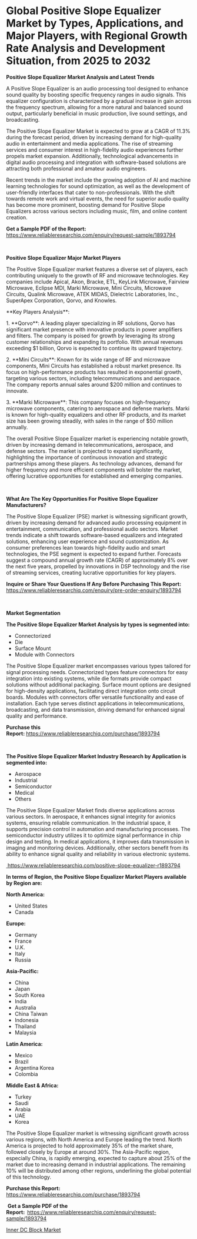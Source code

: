 <p><h1>Global Positive Slope Equalizer Market by Types, Applications, and Major Players, with Regional Growth Rate Analysis and Development Situation, from 2025 to 2032</h1></p><p><strong>Positive Slope Equalizer Market Analysis and Latest Trends</strong></p>
<p><p>A Positive Slope Equalizer is an audio processing tool designed to enhance sound quality by boosting specific frequency ranges in audio signals. This equalizer configuration is characterized by a gradual increase in gain across the frequency spectrum, allowing for a more natural and balanced sound output, particularly beneficial in music production, live sound settings, and broadcasting.</p><p>The Positive Slope Equalizer Market is expected to grow at a CAGR of 11.3% during the forecast period, driven by increasing demand for high-quality audio in entertainment and media applications. The rise of streaming services and consumer interest in high-fidelity audio experiences further propels market expansion. Additionally, technological advancements in digital audio processing and integration with software-based solutions are attracting both professional and amateur audio engineers.</p><p>Recent trends in the market include the growing adoption of AI and machine learning technologies for sound optimization, as well as the development of user-friendly interfaces that cater to non-professionals. With the shift towards remote work and virtual events, the need for superior audio quality has become more prominent, boosting demand for Positive Slope Equalizers across various sectors including music, film, and online content creation.</p></p>
<p><strong>Get a Sample PDF of the Report:&nbsp;</strong> <a href="https://www.reliableresearchiq.com/enquiry/request-sample/1893794?utm_campaign=1896&utm_medium=2&utm_source=Github&utm_content=ia&utm_term=13022025&utm_id=positive-slope-equalizer">https://www.reliableresearchiq.com/enquiry/request-sample/1893794</a></p>
<p>&nbsp;</p>
<p><strong>Positive Slope Equalizer Major Market Players</strong></p>
<p><p>The Positive Slope Equalizer market features a diverse set of players, each contributing uniquely to the growth of RF and microwave technologies. Key companies include Apical, Akon, Bracke, ETL, KeyLink Microwave, Fairview Microwave, Eclipse MDI, Marki Microwave, Mini Circuits, Microwave Circuits, Qualink Microwave, ATEK MIDAS, Dielectric Laboratories, Inc., SuperApex Corporation, Qorvo, and Knowles.</p><p>**Key Players Analysis**:</p><p>1. **Qorvo**: A leading player specializing in RF solutions, Qorvo has significant market presence with innovative products in power amplifiers and filters. The company is poised for growth by leveraging its strong customer relationships and expanding its portfolio. With annual revenues exceeding $1 billion, Qorvo is expected to continue its upward trajectory.</p><p>2. **Mini Circuits**: Known for its wide range of RF and microwave components, Mini Circuits has established a robust market presence. Its focus on high-performance products has resulted in exponential growth, targeting various sectors, including telecommunications and aerospace. The company reports annual sales around $200 million and continues to innovate.</p><p>3. **Marki Microwave**: This company focuses on high-frequency microwave components, catering to aerospace and defense markets. Marki is known for high-quality equalizers and other RF products, and its market size has been growing steadily, with sales in the range of $50 million annually.</p><p>The overall Positive Slope Equalizer market is experiencing notable growth, driven by increasing demand in telecommunications, aerospace, and defense sectors. The market is projected to expand significantly, highlighting the importance of continuous innovation and strategic partnerships among these players. As technology advances, demand for higher frequency and more efficient components will bolster the market, offering lucrative opportunities for established and emerging companies.</p></p>
<p>&nbsp;</p>
<p><strong>What Are The Key Opportunities For Positive Slope Equalizer Manufacturers?</strong></p>
<p><p>The Positive Slope Equalizer (PSE) market is witnessing significant growth, driven by increasing demand for advanced audio processing equipment in entertainment, communication, and professional audio sectors. Market trends indicate a shift towards software-based equalizers and integrated solutions, enhancing user experience and sound customization. As consumer preferences lean towards high-fidelity audio and smart technologies, the PSE segment is expected to expand further. Forecasts suggest a compound annual growth rate (CAGR) of approximately 8% over the next five years, propelled by innovations in DSP technology and the rise of streaming services, creating lucrative opportunities for key players.</p></p>
<p><strong>Inquire or Share Your Questions If Any Before Purchasing This Report:</strong> <a href="https://www.reliableresearchiq.com/enquiry/pre-order-enquiry/1893794?utm_campaign=1896&utm_medium=2&utm_source=Github&utm_content=ia&utm_term=13022025&utm_id=positive-slope-equalizer">https://www.reliableresearchiq.com/enquiry/pre-order-enquiry/1893794</a></p>
<p>&nbsp;</p>
<p><strong>Market Segmentation</strong></p>
<p><strong>The Positive Slope Equalizer Market Analysis by types is segmented into:</strong></p>
<p><ul><li>Connectorized</li><li>Die</li><li>Surface Mount</li><li>Module with Connectors</li></ul></p>
<p><p>The Positive Slope Equalizer market encompasses various types tailored for signal processing needs. Connectorized types feature connectors for easy integration into existing systems, while die formats provide compact solutions without additional packaging. Surface mount options are designed for high-density applications, facilitating direct integration onto circuit boards. Modules with connectors offer versatile functionality and ease of installation. Each type serves distinct applications in telecommunications, broadcasting, and data transmission, driving demand for enhanced signal quality and performance.</p></p>
<p><strong>Purchase this Report:&nbsp;</strong><a href="https://www.reliableresearchiq.com/purchase/1893794?utm_campaign=1896&utm_medium=2&utm_source=Github&utm_content=ia&utm_term=13022025&utm_id=positive-slope-equalizer">https://www.reliableresearchiq.com/purchase/1893794</a></p>
<p>&nbsp;</p>
<p><strong>The Positive Slope Equalizer Market Industry Research by Application is segmented into:</strong></p>
<p><ul><li>Aerospace</li><li>Industrial</li><li>Semiconductor</li><li>Medical</li><li>Others</li></ul></p>
<p><p>The Positive Slope Equalizer Market finds diverse applications across various sectors. In aerospace, it enhances signal integrity for avionics systems, ensuring reliable communication. In the industrial space, it supports precision control in automation and manufacturing processes. The semiconductor industry utilizes it to optimize signal performance in chip design and testing. In medical applications, it improves data transmission in imaging and monitoring devices. Additionally, other sectors benefit from its ability to enhance signal quality and reliability in various electronic systems.</p></p>
<p><a href="https://www.reliableresearchiq.com/positive-slope-equalizer-r1893794?utm_campaign=1896&utm_medium=2&utm_source=Github&utm_content=ia&utm_term=13022025&utm_id=positive-slope-equalizer">&nbsp;https://www.reliableresearchiq.com/positive-slope-equalizer-r1893794</a></p>
<p><strong>In terms of Region, the Positive Slope Equalizer Market Players available by Region are:</strong></p>
<p>
    <p> <strong> North America: </strong>
        <ul>
            <li>United States</li>
            <li>Canada</li>
        </ul>
        </p> 
    <p> <strong> Europe: </strong>
        <ul>
            <li>Germany</li>
            <li>France</li>
            <li>U.K.</li>
            <li>Italy</li>
            <li>Russia</li>
        </ul>
        </p> 
    <p> <strong> Asia-Pacific: </strong>
        <ul>
            <li>China</li>
            <li>Japan</li>
            <li>South Korea</li>
            <li>India</li>
            <li>Australia</li>
            <li>China Taiwan</li>
            <li>Indonesia</li>
            <li>Thailand</li>
            <li>Malaysia</li>
        </ul>
        </p> 
    <p> <strong> Latin America: </strong>
        <ul>
            <li>Mexico</li>
            <li>Brazil</li>
            <li>Argentina Korea</li>
            <li>Colombia</li>
        </ul>
        </p> 
    <p> <strong> Middle East & Africa: </strong>
        <ul>
            <li>Turkey</li>
            <li>Saudi</li>
            <li>Arabia</li>
            <li>UAE</li>
            <li>Korea</li>
        </ul>
    </p>
    </p>
<p><p>The Positive Slope Equalizer market is witnessing significant growth across various regions, with North America and Europe leading the trend. North America is projected to hold approximately 35% of the market share, followed closely by Europe at around 30%. The Asia-Pacific region, especially China, is rapidly emerging, expected to capture about 25% of the market due to increasing demand in industrial applications. The remaining 10% will be distributed among other regions, underlining the global potential of this technology.</p></p>
<p><strong>Purchase this Report: </strong><a href="https://www.reliableresearchiq.com/purchase/1893794?utm_campaign=1896&utm_medium=2&utm_source=Github&utm_content=ia&utm_term=13022025&utm_id=positive-slope-equalizer">https://www.reliableresearchiq.com/purchase/1893794</a></p>
<p>&nbsp;<strong>Get a Sample PDF of the Report:&nbsp;&nbsp;</strong><a href="https://www.reliableresearchiq.com/enquiry/request-sample/1893794?utm_campaign=1896&utm_medium=2&utm_source=Github&utm_content=ia&utm_term=13022025&utm_id=positive-slope-equalizer">https://www.reliableresearchiq.com/enquiry/request-sample/1893794</a></p>
<p><strong></strong></p>
<p><p><a href="https://github.com/shirlantosx7/Market-Research-Report-List-1/blob/main/inner-dc-block-market.md?utm_campaign=1896&utm_medium=2&utm_source=Github&utm_content=ia&utm_term=13022025&utm_id=positive-slope-equalizer">Inner DC Block Market</a></p></p>